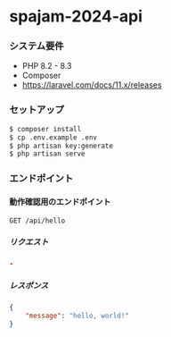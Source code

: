 # spajam-2024-api

### システム要件

- PHP 8.2 - 8.3
- Composer
- https://laravel.com/docs/11.x/releases

### セットアップ

```bash
$ composer install
$ cp .env.example .env
$ php artisan key:generate
$ php artisan serve
```

### エンドポイント

#### 動作確認用のエンドポイント

```
GET /api/hello
```

##### リクエスト

```json
-
```

##### レスポンス

```json
{
    "message": "hello, world!"
}
```
